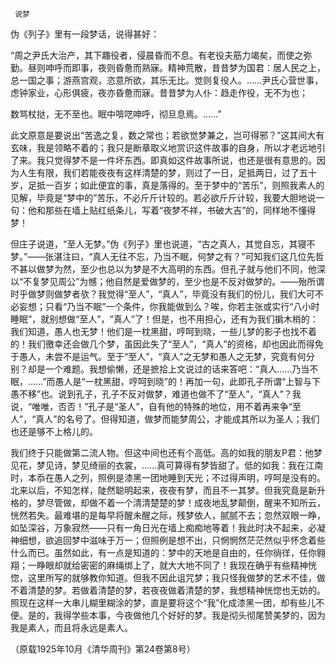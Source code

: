      说梦 

   伪《列子》里有一段梦话，说得甚好： 

   “周之尹氏大治产，其下趣役者，侵晨昏而不息。有老役夫筋力竭矣，而使之弥勤。昼则呻呼而即事，夜则昏惫而熟寐。精神荒散，昔昔梦为国君：居人民之上，总一国之事；游燕宫观，恣意所欲，其乐无比。觉则复役人。……尹氏心营世事，虑钟家业，心形俱疲，夜亦昏惫而寐。昔昔梦为人仆：趋走作役，无不为也； 

   数骂杖挞，无不至也。眠中啽呓呻呼，彻旦息焉。……” 

   此文原意是要说出“苦逸之复，数之常也；若欲觉梦兼之，岂可得邪？”这其间大有玄味，我是领略不着的；我只是断章取义地赏识这件故事的自身，所以才老远地引了来。我只觉得梦不是一件坏东西。即真如这件故事所说，也还是很有意思的。因为人生有限，我们若能夜夜有这样清楚的梦，则过了一日，足抵两日，过了五十岁，足抵一百岁；如此便宜的事，真是落得的。至于梦中的“苦乐”，则照我素人的见解，毕竟是“梦中的”苦乐，不必斤斤计较的。若必欲斤斤计较，我要大胆地说一句：他和那些在墙上贴红纸条儿，写着“夜梦不祥，书破大吉”的，同样地不懂得梦！ 

   但庄子说道，“至人无梦。”伪《列子》里也说道，“古之真人，其觉自忘，其寝不梦。”——张湛注曰，“真人无往不忘，乃当不眠，何梦之有？”可知我们这几位先哲不甚以做梦为然，至少也总以为梦是不大高明的东西。但孔子就与他们不同，他深以“不复梦见周公”为憾；他自然是爱做梦的，至少也是不反对做梦的。——殆所谓时乎做梦则做梦者欤？我觉得“至人”，“真人”，毕竟没有我们的份儿，我们大可不必妄想；只看“乃当不眠”一个条件，你我能做到么？唉，你若主张或实行“八小时睡眠”，就别想做“至人”，“真人”了！但是，也不用担心，还有为我们掮木梢的：我们知道，愚人也无梦！他们是一枕黑甜，哼呵到晓，一些儿梦的影子也找不着的！我们徼幸还会做几个梦，虽因此失了“至人”，“真人”的资格，却也因此而得免于愚人，未尝不是运气。至于“至人”，“真人”之无梦和愚人之无梦，究竟有何分别？却是一个难题。我想偷懒，还是摭拾上文说过的话来答吧：“真人……乃当不眠，……”而愚人是“一枕黑甜，哼呵到晓”的！再加一句，此即孔子所谓“上智与下愚不移”也。说到孔子，孔子不反对做梦，难道也做不了“至人”，“真人”？我说，“唯唯，否否！”孔子是“圣人”，自有他的特殊的地位，用不着再来争“至人”，“真人”的名号了。但得知道，做梦而能梦周公，才能成其所以为圣人；我们也还是够不上格儿的。 

   我们终于只能做第二流人物。但这中间也还有个高低。高的如我的朋友P君：他梦见花，梦见诗，梦见绮丽的衣裳，……真可算得有梦皆甜了。低的如我：我在江南时，本忝在愚人之列，照例是漆黑一团地睡到天光；不过得声明，哼呵是没有的。北来以后，不知怎样，陡然聪明起来，夜夜有梦，而且不一其梦。但我究竟是新升格的，梦尽管做，却做不着一个清清楚楚的梦！成夜地乱梦颠倒，醒来不知所云，恍然若失。最难堪的是每早将醒未醒之际，残梦依人，腻腻不去；忽然双眼一睁，如坠深谷，万象寂然——只有一角日光在墙上痴痴地等着！我此时决不起来，必凝神细想，欲追回梦中滋味于万一；但照例是想不出，只惘惘然茫茫然似乎怀念着些什么而已。虽然如此，有一点是知道的：梦中的天地是自由的，任你徜徉，任你翱翔；一睁眼却就给密密的麻绳绑上了，就大大地不同了！我现在确乎有些精神恍惚，这里所写的就够教你知道。但我不因此诅咒梦；我只怪我做梦的艺术不佳，做不着清楚的梦。若做着清楚的梦，若夜夜做着清楚的梦，我想精神恍惚也无妨的。照现在这样一大串儿糊里糊涂的梦，直是要将这个“我”化成漆黑一团，却有些儿不便。是的，我得学些本事，今夜做他几个好好的梦。我是彻头彻尾赞美梦的，因为我是素人，而且将永远是素人。 

   （原载1925年10月《清华周刊》第24卷第8号） 


